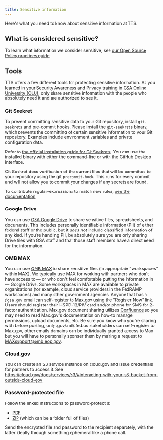 ```yaml
---
title: Sensitive information
---
```


Here's what you need to know about sensitive information at TTS.

## What is considered sensitive?

To learn what information we consider sensitive, see [our Open Source Policy practices guide](https://github.com/18F/open-source-policy/blob/master/practice.md#protecting-sensitive-information).

## Tools

TTS offers a few different tools for protecting sensitive information. As you learned in your Security Awareness and Privacy training in [GSA Online University (OLU)](https://gsaolu.gsa.gov), only share sensitive information with the people who absolutely need it and are authorized to see it.

### Git Seekret

To prevent committing sensitive data to your Git repository, install
`git-seekrets` and pre-commit hooks. Please install the `git-seekrets` binary,
which prevents the committing of certain sensitive information to your Git
repository. Examples include environment variables and private configuration data.

Refer to [the official installation guide for Git
Seekrets](https://github.com/18F/laptop#want-to-install-just-git-seekret). You can use the
installed binary with either the command-line or with the GitHub
Desktop interface.

Git Seekret does verification of the current files that will be committed to
your repository using the git `precommit-hook`. This runs for every commit and
will not allow you to commit your changes if any secrets are found.

To contribute regular-expressions to match new rules, [see the
documentation](https://github.com/18F/laptop#git-seekret).

### Google Drive

You can use [GSA Google Drive](../google-drive/) to share sensitive files, spreadsheets, and documents. This includes personally identifiable information (PII) of either federal staff or the public, but it *does not* include classified information of any kind. If you're handling PII, be absolutely sure you are only sharing Drive files with GSA staff and that those staff members have a direct need for the information.

### OMB MAX

You can use [OMB MAX](https://max.omb.gov/) to share sensitive files (in appropriate "workspaces" within MAX). We typically use MAX for working with partners who don't have access to — or who don't feel comfortable putting the information in — Google Drive. Some workspaces in MAX are available to private organizations (for example, cloud service providers in the FedRAMP workspaces) and many other government agencies. Anyone that has a `@gsa.gov` email can self-register to [Max.gov](https://portal.max.gov/portal/home) using the "Register Now" link. Users should register their HSPD-12/PIV card and/or phone for SMS for 2-factor authentication. Max.gov document sharing utilizes [Confluence](https://www.atlassian.com/software/confluence) so you may need to read Max.gov's documentation on how-to manage permissions, upload documents, etc. Be sure you know who you're sharing with before posting, only .gov/.mil/.fed.us stakeholders can self-register to Max.gov, other emails domains can be individually granted access to Max but you will have to personally sponser them by making a request to MAXsupport@omb.eop.gov.

### Cloud.gov
You can create an S3 service instance on cloud.gov and issue credentials for partners to access it. See https://cloud.gov/docs/services/s3/#interacting-with-your-s3-bucket-from-outside-cloud-gov

### Password-protected file

Follow the linked instructions to password-protect a:

* [PDF](https://support.apple.com/guide/preview/password-protect-a-pdf-prvw587dd90f/mac)
* [ZIP](http://osxdaily.com/2012/01/07/set-zip-password-mac-os-x/) (which can be a folder full of files)

Send the encrypted file and password to the recipient separately, with the latter ideally through something ephemeral like a phone call.
